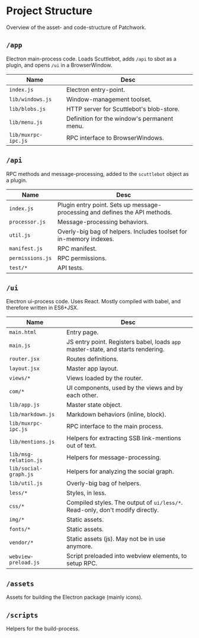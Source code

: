 # Project Structure

Overview of the asset- and code-structure of Patchwork.

## `/app`

Electron main-process code.
Loads Scuttlebot, adds `/api` to sbot as a plugin, and opens `/ui` in a BrowserWindow.

| Name | Desc |
|------|------|
| `index.js` | Electron entry-point. |
| `lib/windows.js` | Window-management toolset. |
| `lib/blobs.js` | HTTP server for Scuttlebot's blob-store. |
| `lib/menu.js` | Definition for the window's permanent menu. |
| `lib/muxrpc-ipc.js` | RPC interface to BrowserWindows. |

## `/api`

RPC methods and message-processing, added to the `scuttlebot` object as a plugin.

| Name | Desc |
|------|------|
| `index.js` | Plugin entry point. Sets up message-processing and defines the API methods. |
| `processor.js` | Message-processing behaviors. |
| `util.js` | Overly-big bag of helpers. Includes toolset for in-memory indexes. |
| `manifest.js` | RPC manifest. |
| `permissions.js` | RPC permissions. |
| `test/*` | API tests. |

## `/ui`

Electron ui-process code.
Uses React.
Mostly compiled with babel, and therefore written in ES6+JSX.

| Name | Desc |
|------|------|
| `main.html` | Entry page. |
| `main.js` | JS entry point. Registers babel, loads `app` master-state, and starts rendering. |
| `router.jsx` | Routes definitions. |
| `layout.jsx` | Master app layout. |
| `views/*` | Views loaded by the router. |
| `com/*` | UI components, used by the views and by each other. |
| `lib/app.js` | Master state object. |
| `lib/markdown.js` | Markdown behaviors (inline, block). |
| `lib/muxrpc-ipc.js` | RPC interface to the main process. |
| `lib/mentions.js` | Helpers for extracting SSB link-mentions out of text. |
| `lib/msg-relation.js` | Helpers for message-processing. |
| `lib/social-graph.js` | Helpers for analyzing the social graph. |
| `lib/util.js` | Overly-big bag of helpers. |
| `less/*` | Styles, in less. |
| `css/*` | Compiled styles. The output of `ui/less/*`. Read-only, don't modify directly. |
| `img/*` | Static assets. |
| `fonts/*` | Static assets. |
| `vendor/*` | Static assets (js). May not be in use anymore. |
| `webview-preload.js` | Script preloaded into webview elements, to setup RPC. |

## `/assets`

Assets for building the Electron package (mainly icons).

## `/scripts`

Helpers for the build-process.